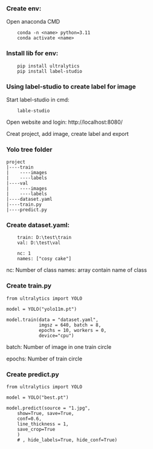 

### Create env:
Open anaconda CMD
```
    conda -n <name> python=3.11
    conda activate <name>
```

### Install lib for env:
```
    pip install ultralytics
    pip install label-studio
```

### Using label-studio to create label for image
Start label-studio in cmd:
```
    lable-studio
```
Open website and login: http://localhost:8080/

Creat project, add image, create label and export

### Yolo tree folder
```
project
|----train
|    ----images
|    ----labels
|----val
|    ----images
|    ----labels
|----dataset.yaml
|----train.py
|----predict.py
```

### Create dataset.yaml:
```
    train: D:\test\train
    val: D:\test\val

    nc: 1
    names: ["cosy cake"]
```
nc: Number of class
names: array contain name of class

### Create train.py
```
from ultralytics import YOLO

model = YOLO("yolo11m.pt")

model.train(data = "dataset.yaml", 
            imgsz = 640, batch = 8, 
            epochs = 10, workers = 0, 
            device="cpu")
```
batch: Number of image in one train circle

epochs: Number of train circle

### Create predict.py
```
from ultralytics import YOLO

model = YOLO("best.pt")

model.predict(source = "1.jpg", 
    show=True, save=True, 
    conf=0.6, 
    line_thickness = 1, 
    save_crop=True
    )
    # , hide_labels=True, hide_conf=True)
```

